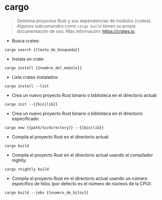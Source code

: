 # cargo

> Gestiona proyectos Rust y sus dependencias de módulos (crates).
> Algunos subcomandos como `cargo build` tienen su propia documentación de uso.
> Más información: <https://crates.io>.

- Busca crates:

`cargo search {{texto_de_búsqueda}}`

- Instala un crate:

`cargo install {{nombre_del_módulo}}`

- Lista crates instalados:

`cargo install --list`

- Crea un nuevo proyecto Rust binario o biblioteca en el directorio actual:

`cargo init --{{bin|lib}}`

- Crea un nuevo proyecto Rust binario o biblioteca en el directorio especificado:

`cargo new {{path/to/directory}} --{{bin|lib}}`

- Compila el proyecto Rust en el directorio actual:

`cargo build`

- Compila el proyecto Rust en el directorio actual usando el compilador nightly:

`cargo +nightly build`

- Compila el proyecto Rust en el directorio actual usando un número específico de hilos (por defecto es el número de núcleos de la CPU):

`cargo build --jobs {{numero_de_hilos}}`
